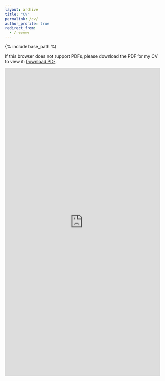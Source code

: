 ```yaml
---
layout: archive
title: "CV"
permalink: /cv/
author_profile: true
redirect_from:
  - /resume
---
```


{% include base_path %}

<!-- Education
======
* B.S. in Computer Science, Case Western Reserve University, 2019
* M.S. in Computer and Information Science, Case Western Reserve University, 2020
* Ph.D in Computer Science, University of Notre Dame, 2024 -->

If this browser does not support PDFs, please download the PDF for my CV to view it: <a href="https://github.com/jumxglhf/jumxglhf.github.io/blob/master/images/clark_mingxuan_ju_resume.pdf?raw=true">Download PDF</a>.

<iframe src="https://drive.google.com/viewerng/viewer?embedded=true&url=https://github.com/jumxglhf/jumxglhf.github.io/blob/master/images/clark_mingxuan_ju_resume.pdf?raw=true" frameborder="0" id="myiframe" style="height:1000px; width:100%;">

